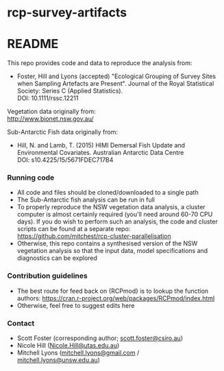 # rcp-survey-artifacts

# README #

This repo provides code and data to reproduce the analysis from:  
  + Foster, Hill and Lyons (accepted) "Ecological Grouping of Survey Sites when Sampling Artefacts are Present". Journal of the Royal Statistical Society: Series C (Applied Statistics).  
    DOI: 10.1111/rssc.12211  

Vegetation data originally from:  
http://www.bionet.nsw.gov.au/  

Sub-Antarctic Fish data originally from:  
  + Hill, N. and Lamb, T. (2015) HIMI Demersal Fish Update and Environmental Covariates. Australian Antarctic Data Centre  
    DOI: s10.4225/15/5671FDEC717B4  

### Running code ###

* All code and files should be cloned/downloaded to a single path
* The Sub-Antarctic fish analysis can be run in full
* To properly reproduce the NSW vegetation data analysis, a cluster computer is almost certainly required (you'll need around 60-70 CPU days). If you do wish to perform such an analysis, the code and cluster scripts can be found at a separate repo: https://github.com/mitchest/rcp-cluster-parallelisation
* Otherwise, this repo contains a synthesised version of the NSW vegetation analysis so that the input data, model specifications and diagnostics can be explored  

### Contribution guidelines ###

* The best route for feed back on {RCPmod} is to lookup the function authors: https://cran.r-project.org/web/packages/RCPmod/index.html  
* Otherwise, feel free to suggest edits here

### Contact ###

* Scott Foster (corresponding author; scott.foster@csiro.au)
* Nicole Hill (Nicole.Hill@utas.edu.au)
* Mitchell Lyons (mitchell.lyons@gmail.com / mitchell.lyons@unsw.edu.au)
